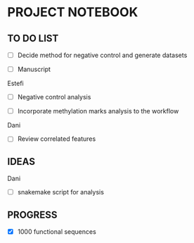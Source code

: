 # PROJECT NOTEBOOK 

## TO DO LIST

- [ ] Decide method for negative control and generate datasets

- [ ] Manuscript

Estefi 

- [ ] Negative control analysis 

- [ ] Incorporate methylation marks analysis to the workflow 
 

Dani 

- [ ] Review correlated features 

## IDEAS

Dani

- [ ] snakemake script for analysis 


## PROGRESS 
- [x] 1000 functional sequences 

